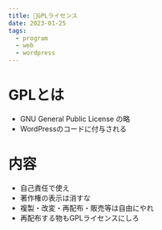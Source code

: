 ```yaml
---
title: 📝GPLライセンス
date: 2023-01-25
tags:
  - program
  - web
  - wordpress
---
```


# GPLとは
- GNU General Public License の略
- WordPressのコードに付与される

# 内容
- 自己責任で使え
- 著作権の表示は消すな
- 複製・改変・再配布・販売等は自由にやれ
- 再配布する物もGPLライセンスにしろ
